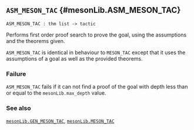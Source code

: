 ## `ASM_MESON_TAC` {#mesonLib.ASM_MESON_TAC}


```
ASM_MESON_TAC : thm list -> tactic
```



Performs first order proof search to prove the goal, using the
assumptions and the theorems given.


`ASM_MESON_TAC` is identical in behaviour to `MESON_TAC` except that
it uses the assumptions of a goal as well as the provided theorems.

### Failure

`ASM_MESON_TAC` fails if it can not find a proof of the goal with
depth less than or equal to the `mesonLib.max_depth` value.

### See also

[`mesonLib.GEN_MESON_TAC`](#mesonLib.GEN_MESON_TAC), [`mesonLib.MESON_TAC`](#mesonLib.MESON_TAC)

